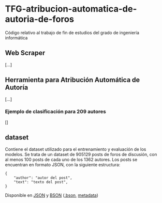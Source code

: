 # TFG-atribucion-automatica-de-autoria-de-foros
Código relativo al trabajo de fin de estudios del grado de ingeniería informática

## Web Scraper
[...]

## Herramienta para Atribución Automática de Autoría
[...]

### Ejemplo de clasificación para 209 autores
[<poner imagen>]

## dataset
Contiene el dataset utilizado para el entrenamiento y evaluación de los modelos. Se trata de un dataset de 905129 posts de foros de discusión, con al menos 100 posts de cada uno de los 1362 autores. Los posts se encuentran en formato JSON, con la siguiente estructura:

```
{
    "author": "autor del post",
    "text": "texto del post",
}
```
Disponible en [JSON](https://mega.nz/file/SY5HkDIa#q8njIJ-5ptDLFbDLJ0YRwvVLZ3p5LigvGGxe2CD4ook) y [BSON](https://mega.nz/folder/mJxlXLjS#lcTOFd35EK5rnnYFIPxiXg) ([.bson](https://mega.nz/file/GdpHQQgA#jcI0JpkRntCF4RQAfEuk_XG_IeNUGQ4P_xp-7ZlTTrk), [metadata](https://mega.nz/file/7EY2DQiZ#8E3Q584E1tm-loaY5rrr_XWDeM5P0DhzEjTTLwyZYG8))
